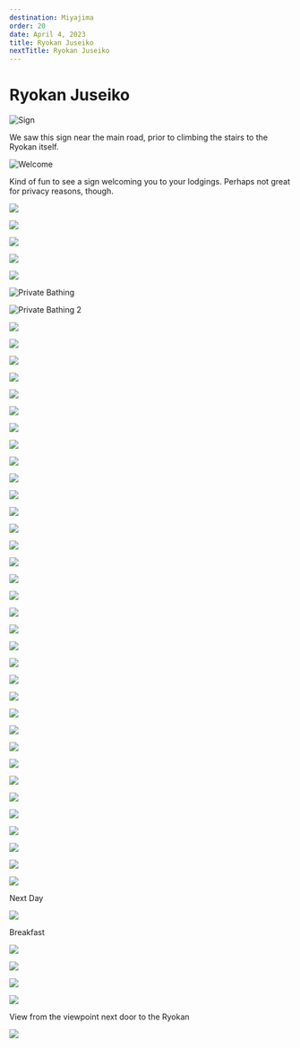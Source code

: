 ```yaml
---
destination: Miyajima
order: 20
date: April 4, 2023
title: Ryokan Juseiko 
nextTitle: Ryokan Juseiko
---
```

 
# Ryokan Juseiko

![Sign](/assets/miyajima/PXL_20230417_015721400.jpg)

We saw this sign near the main road, prior to climbing the stairs to the Ryokan itself.

![Welcome](/assets/miyajima/PXL_20230418_000627426.jpg)

Kind of fun to see a sign welcoming you to your lodgings. Perhaps not great for privacy reasons, though.

![](/assets/miyajima/PXL_20230417_061416778.MP.jpg)

![](/assets/miyajima/PXL_20230417_061609321.jpg)

![](/assets/miyajima/PXL_20230417_070819850.jpg)

![](/assets/miyajima/PXL_20230417_070839919.jpg)

![](/assets/miyajima/PXL_20230417_071802600.jpg)

![Private Bathing](/assets/miyajima/PXL_20230417_080039944.jpg)

![Private Bathing 2](/assets/miyajima/PXL_20230417_081606096.jpg)

![](/assets/miyajima/PXL_20230417_082539401.jpg)

![](/assets/miyajima/PXL_20230417_092316491.MP.jpg)

![](/assets/miyajima/PXL_20230417_092641520.jpg)

![](/assets/miyajima/PXL_20230417_092823829.jpg)

![](/assets/miyajima/PXL_20230417_092830891.jpg)

![](/assets/miyajima/PXL_20230417_092845329.jpg)

![](/assets/miyajima/PXL_20230417_092905278.MP.jpg)

![](/assets/miyajima/PXL_20230417_092926495.jpg)

![](/assets/miyajima/PXL_20230417_093207233.jpg)

![](/assets/miyajima/PXL_20230417_093928104.jpg)

![](/assets/miyajima/PXL_20230417_093940706.jpg)

![](/assets/miyajima/PXL_20230417_094005690.PORTRAIT.jpg)

![](/assets/miyajima/PXL_20230417_094019836.PORTRAIT.jpg)

![](/assets/miyajima/PXL_20230417_094517626.jpg)

![](/assets/miyajima/PXL_20230417_094521876.jpg)

![](/assets/miyajima/PXL_20230417_094526972.jpg)

![](/assets/miyajima/PXL_20230417_094532481.jpg)

![](/assets/miyajima/PXL_20230417_094544257.jpg)

![](/assets/miyajima/PXL_20230417_094823357.jpg)

![](/assets/miyajima/PXL_20230417_094847831.MP.jpg)

![](/assets/miyajima/PXL_20230417_094951265.jpg)

![](/assets/miyajima/PXL_20230417_095629625.jpg)

![](/assets/miyajima/PXL_20230417_095905055.PORTRAIT.jpg)

![](/assets/miyajima/PXL_20230417_095916319.PORTRAIT.jpg)

![](/assets/miyajima/PXL_20230417_095941953.PORTRAIT.ORIGINAL.jpg)

![](/assets/miyajima/PXL_20230417_095958882.MP.jpg)

![](/assets/miyajima/PXL_20230417_100259707.PORTRAIT.ORIGINAL.jpg)

![](/assets/miyajima/PXL_20230417_100855532.jpg)

![](/assets/miyajima/PXL_20230417_100907533.jpg)

![](/assets/miyajima/PXL_20230417_102737337.jpg)

![](/assets/miyajima/PXL_20230417_104629350.PORTRAIT.jpg)

![](/assets/miyajima/PXL_20230417_110417720.jpg)

![](/assets/miyajima/PXL_20230417_110700637.NIGHT.jpg)

![](/assets/miyajima/PXL_20230417_221907176.jpg)

Next Day

![](/assets/miyajima/PXL_20230417_222528408.jpg)

Breakfast

![](/assets/miyajima/PXL_20230417_222746283.jpg)

![](/assets/miyajima/PXL_20230417_222751456.jpg)

![](/assets/miyajima/PXL_20230417_234156084.MP.jpg)

![](/assets/miyajima/PXL_20230418_000359016.jpg)

View from the viewpoint next door to the Ryokan

![](/assets/miyajima/PXL_20230418_000542089.jpg)

